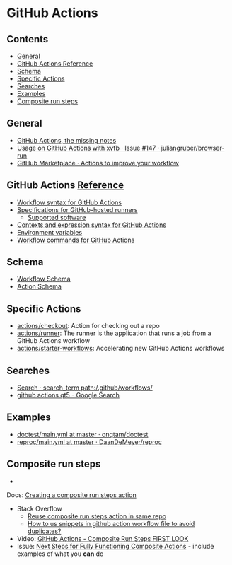 # GitHub Actions

<!-- toc -->
## Contents

* [General](#general)
* [GitHub Actions  Reference](#github-actions--reference)
* [Schema](#schema)
* [Specific Actions](#specific-actions)
* [Searches](#searches)
* [Examples](#examples)
* [Composite run steps](#composite-run-steps)<!-- endToc -->

## General

- [GitHub Actions, the missing notes](https://skypjack.github.io/2019-10-23-gh-greets-qt/)
- [Usage on GitHub Actions with xvfb · Issue #147 · juliangruber/browser-run](https://github.com/juliangruber/browser-run/issues/147)
- [GitHub Marketplace · Actions to improve your workflow](https://github.com/marketplace?type=actions)

## GitHub Actions  [Reference](https://docs.github.com/en/free-pro-team@latest/actions/reference)

- [Workflow syntax for GitHub Actions](https://docs.github.com/en/free-pro-team@latest/actions/reference/workflow-syntax-for-github-actions)
- [Specifications for GitHub-hosted runners](https://docs.github.com/en/free-pro-team@latest/actions/reference/specifications-for-github-hosted-runners)
  - [Supported software](https://docs.github.com/en/free-pro-team@latest/actions/reference/specifications-for-github-hosted-runners#supported-software)
- [Contexts and expression syntax for GitHub Actions](https://docs.github.com/en/free-pro-team@latest/actions/reference/context-and-expression-syntax-for-github-actions)
- [Environment variables](https://docs.github.com/en/free-pro-team@latest/actions/reference/environment-variables)
- [Workflow commands for GitHub Actions](https://docs.github.com/en/free-pro-team@latest/actions/reference/workflow-commands-for-github-actions)

## Schema

- [Workflow Schema](https://json.schemastore.org/github-workflow)
- [Action Schema](https://json.schemastore.org/github-action)

## Specific Actions

- [actions/checkout](https://github.com/actions/checkout): Action for checking out a repo
- [actions/runner](https://github.com/actions/runner): The runner is the application that runs a job from a GitHub
  Actions workflow
- [actions/starter-workflows](https://github.com/actions/starter-workflows): Accelerating new GitHub Actions workflows

## Searches

- [Search · search_term path:/.github/workflows/](https://github.com/search?q=search_term+path%3A%2F.github%2Fworkflows%2F+extension%3Ayml&type=Code)
- [github actions qt5 - Google Search](https://www.google.com/search?client=safari&rls=en&q=github+actions+qt5&ie=UTF-8&oe=UTF-8)

## Examples

- [doctest/main.yml at master · onqtam/doctest](https://github.com/onqtam/doctest/blob/master/.github/workflows/main.yml)
- [reproc/main.yml at master · DaanDeMeyer/reproc](https://github.com/DaanDeMeyer/reproc/blob/master/.github/workflows/main.yml)

## Composite run steps

-
Docs: [Creating a composite run steps action](https://docs.github.com/en/free-pro-team@latest/actions/creating-actions/creating-a-composite-run-steps-action)
- Stack Overflow
  - [Reuse composite run steps action in same repo](https://stackoverflow.com/a/64079155/104370)
  - [How to us snippets in github action workflow file to avoid duplicates?
    ](https://stackoverflow.com/questions/60544181/how-to-us-snippets-in-github-action-workflow-file-to-avoid-duplicates)
- Video: [GitHub Actions - Composite Run Steps FIRST LOOK](https://www.youtube.com/watch?v=OqJyrZUUGTw)
- Issue: [Next Steps for Fully Functioning Composite Actions](https://github.com/actions/runner/issues/646) - include
  examples of what you **can** do
